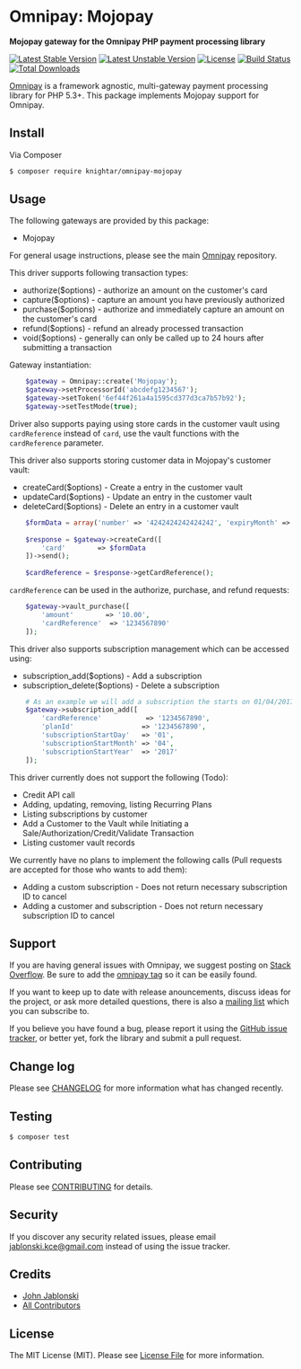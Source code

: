 # Omnipay: Mojopay

**Mojopay gateway for the Omnipay PHP payment processing library**

[![Latest Stable Version](https://poser.pugx.org/knightar/omnipay-mojopay/v/stable)](https://packagist.org/packages/knightar/omnipay-mojopay) 
[![Latest Unstable Version](https://poser.pugx.org/knightar/omnipay-mojopay/v/unstable)](https://packagist.org/packages/knightar/omnipay-mojopay) 
[![License](https://poser.pugx.org/knightar/omnipay-mojopay/license)](https://packagist.org/packages/knightar/omnipay-mojopay) 
[![Build Status](https://img.shields.io/travis/KnightAR/omnipay-mojopay/master.svg?style=flat-square)](https://travis-ci.org/KnightAR/omnipay-mojopay) 
[![Total Downloads](https://poser.pugx.org/knightar/omnipay-mojopay/downloads)](https://packagist.org/packages/knightar/omnipay-mojopay)

[Omnipay](https://github.com/thephpleague/omnipay) is a framework agnostic, multi-gateway payment
processing library for PHP 5.3+. This package implements Mojopay support for Omnipay.

## Install

Via Composer

``` bash
$ composer require knightar/omnipay-mojopay
```

## Usage

The following gateways are provided by this package:

 * Mojopay

For general usage instructions, please see the main [Omnipay](https://github.com/thephpleague/omnipay) repository.

This driver supports following transaction types:

- authorize($options) - authorize an amount on the customer's card
- capture($options) - capture an amount you have previously authorized
- purchase($options) - authorize and immediately capture an amount on the customer's card
- refund($options) - refund an already processed transaction
- void($options) - generally can only be called up to 24 hours after submitting a transaction

Gateway instantiation:
``` PHP
    $gateway = Omnipay::create('Mojopay');
    $gateway->setProcessorId('abcdefg1234567');
    $gateway->setToken('6ef44f261a4a1595cd377d3ca7b57b92');
    $gateway->setTestMode(true);
```

Driver also supports paying using store cards in the customer vault using `cardReference` instead of `card`, 
use the vault functions with the `cardReference` parameter.

This driver also supports storing customer data in Mojopay's customer vault:

- createCard($options) - Create a entry in the customer vault
- updateCard($options) - Update an entry in the customer vault
- deleteCard($options) - Delete an entry in a customer vault
``` PHP
    $formData = array('number' => '4242424242424242', 'expiryMonth' => '8', 'expiryYear' => '2017', 'cvv' => '123');
    
    $response = $gateway->createCard([
        'card'        => $formData
    ])->send();
    
    $cardReference = $response->getCardReference();
```

`cardReference` can be used in the authorize, purchase, and refund requests:
``` PHP
    $gateway->vault_purchase([
        'amount'        => '10.00',
        'cardReference'  => '1234567890'
    ]);
```
This driver also supports subscription management which can be accessed using:
 
- subscription_add($options) - Add a subscription
- subscription_delete($options) - Delete a subscription
``` PHP
    # As an example we will add a subscription the starts on 01/04/2017
    $gateway->subscription_add([
        'cardReference'           => '1234567890',
        'planId'                 => '1234567890',
        'subscriptionStartDay'   => '01',
        'subscriptionStartMonth' => '04',
        'subscriptionStartYear'  => '2017'
    ]);
```

This driver currently does not support the following (Todo):

- Credit API call
- Adding, updating, removing, listing Recurring Plans
- Listing subscriptions by customer
- Add a Customer to the Vault while Initiating a Sale/Authorization/Credit/Validate Transaction
- Listing customer vault records

We currently have no plans to implement the following calls (Pull requests are accepted for those who wants to add them):

- Adding a custom subscription - Does not return necessary subscription ID to cancel
- Adding a customer and subscription - Does not return necessary subscription ID to cancel

## Support

If you are having general issues with Omnipay, we suggest posting on
[Stack Overflow](http://stackoverflow.com/). Be sure to add the
[omnipay tag](http://stackoverflow.com/questions/tagged/omnipay) so it can be easily found.

If you want to keep up to date with release anouncements, discuss ideas for the project,
or ask more detailed questions, there is also a [mailing list](https://groups.google.com/forum/#!forum/omnipay) which
you can subscribe to.

If you believe you have found a bug, please report it using the [GitHub issue tracker](https://github.com/meebio/omnipay-creditcall/issues),
or better yet, fork the library and submit a pull request.

## Change log

Please see [CHANGELOG](CHANGELOG.md) for more information what has changed recently.

## Testing

``` bash
$ composer test
```

## Contributing

Please see [CONTRIBUTING](CONTRIBUTING.md) for details.

## Security

If you discover any security related issues, please email jablonski.kce@gmail.com instead of using the issue tracker.

## Credits

- [John Jablonski](https://github.com/jan-j)
- [All Contributors](../../contributors)

## License

The MIT License (MIT). Please see [License File](LICENSE.md) for more information.
